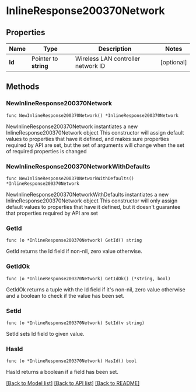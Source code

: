 # InlineResponse200370Network

## Properties

Name | Type | Description | Notes
------------ | ------------- | ------------- | -------------
**Id** | Pointer to **string** | Wireless LAN controller network ID | [optional] 

## Methods

### NewInlineResponse200370Network

`func NewInlineResponse200370Network() *InlineResponse200370Network`

NewInlineResponse200370Network instantiates a new InlineResponse200370Network object
This constructor will assign default values to properties that have it defined,
and makes sure properties required by API are set, but the set of arguments
will change when the set of required properties is changed

### NewInlineResponse200370NetworkWithDefaults

`func NewInlineResponse200370NetworkWithDefaults() *InlineResponse200370Network`

NewInlineResponse200370NetworkWithDefaults instantiates a new InlineResponse200370Network object
This constructor will only assign default values to properties that have it defined,
but it doesn't guarantee that properties required by API are set

### GetId

`func (o *InlineResponse200370Network) GetId() string`

GetId returns the Id field if non-nil, zero value otherwise.

### GetIdOk

`func (o *InlineResponse200370Network) GetIdOk() (*string, bool)`

GetIdOk returns a tuple with the Id field if it's non-nil, zero value otherwise
and a boolean to check if the value has been set.

### SetId

`func (o *InlineResponse200370Network) SetId(v string)`

SetId sets Id field to given value.

### HasId

`func (o *InlineResponse200370Network) HasId() bool`

HasId returns a boolean if a field has been set.


[[Back to Model list]](../README.md#documentation-for-models) [[Back to API list]](../README.md#documentation-for-api-endpoints) [[Back to README]](../README.md)



